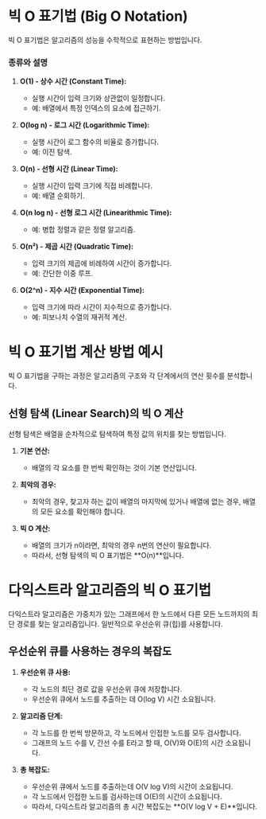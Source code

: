 # 빅 O 표기법 (Big O Notation)

빅 O 표기법은 알고리즘의 성능을 수학적으로 표현하는 방법입니다.

### 종류와 설명

1. **O(1) - 상수 시간 (Constant Time):**
    - 실행 시간이 입력 크기와 상관없이 일정합니다.
    - 예: 배열에서 특정 인덱스의 요소에 접근하기.

2. **O(log n) - 로그 시간 (Logarithmic Time):**
    - 실행 시간이 로그 함수의 비율로 증가합니다.
    - 예: 이진 탐색.

3. **O(n) - 선형 시간 (Linear Time):**
    - 실행 시간이 입력 크기에 직접 비례합니다.
    - 예: 배열 순회하기.

4. **O(n log n) - 선형 로그 시간 (Linearithmic Time):**
    - 예: 병합 정렬과 같은 정렬 알고리즘.

5. **O(n²) - 제곱 시간 (Quadratic Time):**
    - 입력 크기의 제곱에 비례하여 시간이 증가합니다.
    - 예: 간단한 이중 루프.

6. **O(2^n) - 지수 시간 (Exponential Time):**
    - 입력 크기에 따라 시간이 지수적으로 증가합니다.
    - 예: 피보나치 수열의 재귀적 계산.

# 빅 O 표기법 계산 방법 예시

빅 O 표기법을 구하는 과정은 알고리즘의 구조와 각 단계에서의 연산 횟수를 분석합니다.

## 선형 탐색 (Linear Search)의 빅 O 계산

선형 탐색은 배열을 순차적으로 탐색하여 특정 값의 위치를 찾는 방법입니다.

1. **기본 연산:**
    - 배열의 각 요소를 한 번씩 확인하는 것이 기본 연산입니다.

2. **최악의 경우:**
    - 최악의 경우, 찾고자 하는 값이 배열의 마지막에 있거나 배열에 없는 경우, 배열의 모든 요소를 확인해야 합니다.

3. **빅 O 계산:**
    - 배열의 크기가 n이라면, 최악의 경우 n번의 연산이 필요합니다.
    - 따라서, 선형 탐색의 빅 O 표기법은 **O(n)**입니다.

# 다익스트라 알고리즘의 빅 O 표기법

다익스트라 알고리즘은 가중치가 있는 그래프에서 한 노드에서 다른 모든 노드까지의 최단 경로를 찾는 알고리즘입니다. 일반적으로 우선순위 큐(힙)를 사용합니다.

## 우선순위 큐를 사용하는 경우의 복잡도

1. **우선순위 큐 사용:**
    - 각 노드의 최단 경로 값을 우선순위 큐에 저장합니다.
    - 우선순위 큐에서 노드를 추출하는 데 O(log V) 시간 소요됩니다.

2. **알고리즘 단계:**
    - 각 노드를 한 번씩 방문하고, 각 노드에서 인접한 노드를 모두 검사합니다.
    - 그래프의 노드 수를 V, 간선 수를 E라고 할 때, O(V)와 O(E)의 시간 소요됩니다.

3. **총 복잡도:**
    - 우선순위 큐에서 노드를 추출하는데 O(V log V)의 시간이 소요됩니다.
    - 각 노드에서 인접한 노드를 검사하는데 O(E)의 시간이 소요됩니다.
    - 따라서, 다익스트라 알고리즘의 총 시간 복잡도는 **O(V log V + E)**입니다.



